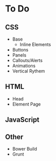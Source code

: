 # To Do

## CSS
- Base
  - Inline Elements
- Buttons
- Panels
- Callouts/Alerts
- Animations
- Vertical Rythem

## HTML
- Head
- Element Page

## JavaScript

## Other
- Bower Build
- Grunt

